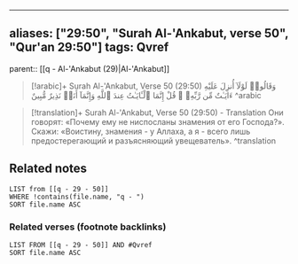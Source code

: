 
---
aliases: ["29:50", "Surah Al-'Ankabut, verse 50", "Qur'an 29:50"]
tags: Qvref
---

parent:: [[q - Al-'Ankabut (29)|Al-'Ankabut]]

> [!arabic]+ Surah Al-'Ankabut, Verse 50 (29:50)
> <span class="quran-arabic">وَقَالُوا۟ لَوْلَآ أُنزِلَ عَلَيْهِ ءَايَـٰتٌ مِّن رَّبِّهِۦ ۖ قُلْ إِنَّمَا ٱلْـَٔايَـٰتُ عِندَ ٱللَّهِ وَإِنَّمَآ أَنَا۠ نَذِيرٌ مُّبِينٌ</span>
^arabic

> [!translation]+ Surah Al-'Ankabut, Verse 50 (29:50) - Translation
> Они говорят: «Почему ему не ниспосланы знамения от его Господа?». Скажи: «Воистину, знамения - у Аллаха, а я - всего лишь предостерегающий и разъясняющий увещеватель».
^translation



## Related notes
```dataview
LIST from [[q - 29 - 50]]
WHERE !contains(file.name, "q - ")
SORT file.name ASC
```

### Related verses (footnote backlinks)
```dataview
LIST FROM [[q - 29 - 50]] AND #Qvref
SORT file.name ASC
```

